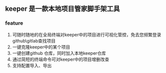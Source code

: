 ## keeper 是一款本地项目管家脚手架工具

### feature
1. 可随时随地的在全局终端对keeper中的项目进行可视化管控，免去您频繁登录github\gitlab查找项目
2. 一键克隆keeper中的某个项目
3. 一键创建github 仓库，同时加入本地keeper仓库
4. 通过简短的终端命令可对keeper中的项目增删改查
5. 支持配置导入、导出
